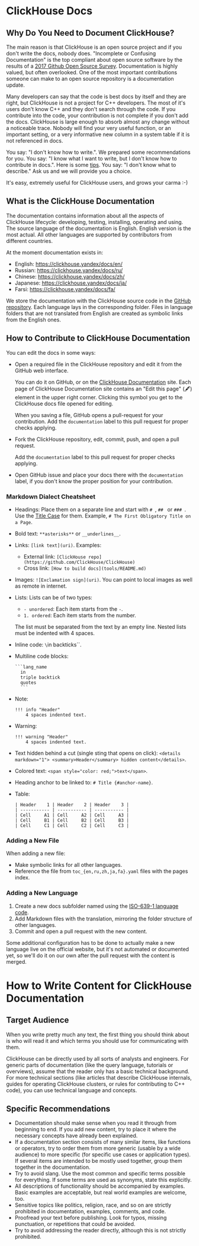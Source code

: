 # ClickHouse Docs

## Why Do You Need to Document ClickHouse?

The main reason is that ClickHouse is an open source project and if you don't write the docs, nobody does. "Incomplete or Confusing Documentation" is the top compliant about open source software by the results of a [2017 Github Open Source Survey](http://opensourcesurvey.org/2017/). Documentation is highly valued, but often overlooked. One of the most important contributions someone can make to an open source repository is a documentation update.

Many developers can say that the code is best docs by itself and they are right, but ClickHouse is not a project for C++ developers. The most of it's users don't know C++ and they don't search through the code. If you contribute into the code, your contribution is not complete if you don't add the docs. ClickHouse is large enough to absorb almost any change without a noticeable trace. Nobody will find your very useful function, or an important setting, or a very informative new column in a system table if it is not referenced in docs.

You say: "I don't know how to write.". We prepared some recommendations for you.
You say: "I know what I want to write, but I don't know how to contribute in docs.". Here is some [tips](#how-to-contribute).
You say: "I don't know what to describe." Ask us and we will provide you a choice.

It's easy, extremely useful for ClickHouse users, and grows your carma :-)


## What is the ClickHouse Documentation

The documentation contains information about all the aspects of ClickHouse lifecycle: developing, testing, installing, operating and using. The source language of the documentation is English. English version is the most actual. All other languages are supported by contributors from different countries.

At the moment documentation exists in:

* English: https://clickhouse.yandex/docs/en/
* Russian: https://clickhouse.yandex/docs/ru/
* Chinese: https://clickhouse.yandex/docs/zh/
* Japanese: https://clickhouse.yandex/docs/ja/
* Farsi: https://clickhouse.yandex/docs/fa/

We store the documentation with the ClickHouse source code in the [GitHub repository](https://github.com/ClickHouse/ClickHouse/tree/master/docs). Each language lays in the corresponding folder. Files in language folders that are not translated from English are created as symbolic links from the English ones.

<a name="how-to-contribute"/>

## How to Contribute to ClickHouse Documentation

You can edit the docs in some ways:

- Open a required file in the ClickHouse repository and edit it from the GitHub web interface.

    You can do it on GitHub, or on the [ClickHouse Documentation](https://clickhouse.yandex/docs/en/) site. Each page of ClickHouse Documentation site contains an "Edit this page" (🖋) element in the upper right corner. Clicking this symbol you get to the ClickHouse docs file opened for editing.

    When you saving a file, GitHub opens a pull-request for your contribution. Add the `documentation` label to this pull request for proper checks applying.

- Fork the ClickHouse repository, edit, commit, push, and open a pull request.

    Add the `documentation` label to this pull request for proper checks applying.

- Open GitHub issue and place your docs there with the `documentation` label, if you don't know the proper position for your contribution.


### Markdown Dialect Cheatsheet

- Headings: Place them on a separate line and start with `# `, `## ` or `### `. Use the [Title Case](https://titlecase.com/) for them. Example, `# The First Obligatory Title on a Page`.
- Bold text: `**asterisks**` or `__underlines__`.
- Links: `[link text](uri)`. Examples: 

    - External link: `[ClickHouse repo](https://github.com/ClickHouse/ClickHouse)`
    - Cross link: `[How to build docs](tools/README.md)`

- Images: `![Exclamation sign](uri)`. You can point to local images as well as remote in internet.
- Lists: Lists can be of two types:
    
    - `- unordered`: Each item starts from the `-`.
    - `1. ordered`: Each item starts from the number.
    
    The list must be separated from the text by an empty line. Nested lists must be indented with 4 spaces.

- Inline code: `\`in backticks\``.
- Multiline code blocks:
    <pre lang="no-highlight"><code>```lang_name
    in
    triple backtick
    quotes
    ```</code></pre>
- Note:

    ```
    !!! info "Header"
        4 spaces indented text.
    ```

- Warning:

    ```
    !!! warning "Header"
        4 spaces indented text.
    ```

- Text hidden behind a cut (single sting that opens on click): `<details markdown="1"> <summary>Header</summary> hidden content</details>`.
- Colored text: `<span style="color: red;">text</span>`.
- Heading anchor to be linked to: `# Title {#anchor-name}`.
- Table:
    ```
    | Header    1 | Header    2 | Header    3 |
    | ----------- | ----------- | ----------- |
    | Cell     A1 | Cell     A2 | Cell     A3 |
    | Cell     B1 | Cell     B2 | Cell     B3 |
    | Cell     C1 | Cell     C2 | Cell     C3 |
    ```

### Adding a New File

When adding a new file:

- Make symbolic links for all other languages.
- Reference the file from `toc_{en,ru,zh,ja,fa}.yaml` files with the pages index.

### Adding a New Language

1. Create a new docs subfolder named using the [ISO-639-1 language code](https://en.wikipedia.org/wiki/List_of_ISO_639-1_codes).
2. Add Markdown files with the translation, mirroring the folder structure of other languages.
3. Commit and open a pull request with the new content.

Some additional configuration has to be done to actually make a new language live on the official website, but it's not automated or documented yet, so we'll do it on our own after the pull request with the content is merged.


# How to Write Content for ClickHouse Documentation

## Target Audience

When you write pretty much any text, the first thing you should think about is who will read it and which terms you should use for communicating with them.

ClickHouse can be directly used by all sorts of analysts and engineers. For generic parts of documentation (like the query language, tutorials or overviews), assume that the reader only has a basic technical background. For more technical sections (like articles that describe ClickHouse internals, guides for operating ClickHouse clusters, or rules for contributing to C++ code), you can use technical language and concepts.

## Specific Recommendations

* Documentation should make sense when you read it through from beginning to end. If you add new content, try to place it where the necessary concepts have already been explained.
* If a documentation section consists of many similar items, like functions or operators, try to order them from more generic (usable by a wide audience) to more specific (for specific use cases or application types). If several items are intended to be mostly used together, group them together in the documentation.
* Try to avoid slang. Use the most common and specific terms possible for everything. If some terms are used as synonyms, state this explicitly.
* All descriptions of functionality should be accompanied by examples. Basic examples are acceptable, but real world examples are welcome, too.
* Sensitive topics like politics, religion, race, and so on are strictly prohibited in documentation, examples, comments, and code.
* Proofread your text before publishing. Look for typos, missing punctuation, or repetitions that could be avoided.
* Try to avoid addressing the reader directly, although this is not strictly prohibited.
